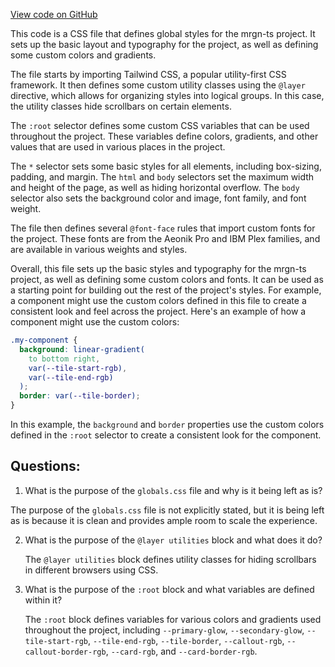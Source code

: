 [View code on GitHub](https://github.com/mrgnlabs/mrgn-ts/apps/marginfi-landing-page/src/styles/globals.css)

This code is a CSS file that defines global styles for the mrgn-ts project. It sets up the basic layout and typography for the project, as well as defining some custom colors and gradients.

The file starts by importing Tailwind CSS, a popular utility-first CSS framework. It then defines some custom utility classes using the `@layer` directive, which allows for organizing styles into logical groups. In this case, the utility classes hide scrollbars on certain elements.

The `:root` selector defines some custom CSS variables that can be used throughout the project. These variables define colors, gradients, and other values that are used in various places in the project.

The `*` selector sets some basic styles for all elements, including box-sizing, padding, and margin. The `html` and `body` selectors set the maximum width and height of the page, as well as hiding horizontal overflow. The `body` selector also sets the background color and image, font family, and font weight.

The file then defines several `@font-face` rules that import custom fonts for the project. These fonts are from the Aeonik Pro and IBM Plex families, and are available in various weights and styles.

Overall, this file sets up the basic styles and typography for the mrgn-ts project, as well as defining some custom colors and fonts. It can be used as a starting point for building out the rest of the project's styles. For example, a component might use the custom colors defined in this file to create a consistent look and feel across the project. Here's an example of how a component might use the custom colors:

```css
.my-component {
  background: linear-gradient(
    to bottom right,
    var(--tile-start-rgb),
    var(--tile-end-rgb)
  );
  border: var(--tile-border);
}
```

In this example, the `background` and `border` properties use the custom colors defined in the `:root` selector to create a consistent look for the component.
## Questions: 
 1. What is the purpose of the `globals.css` file and why is it being left as is?
   
   The purpose of the `globals.css` file is not explicitly stated, but it is being left as is because it is clean and provides ample room to scale the experience.

2. What is the purpose of the `@layer utilities` block and what does it do?
   
   The `@layer utilities` block defines utility classes for hiding scrollbars in different browsers using CSS. 

3. What is the purpose of the `:root` block and what variables are defined within it?
   
   The `:root` block defines variables for various colors and gradients used throughout the project, including `--primary-glow`, `--secondary-glow`, `--tile-start-rgb`, `--tile-end-rgb`, `--tile-border`, `--callout-rgb`, `--callout-border-rgb`, `--card-rgb`, and `--card-border-rgb`.